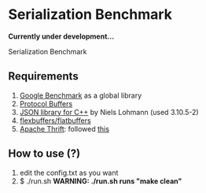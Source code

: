 # Serialization Benchmark

**Currently under development...**

Serialization Benchmark

## Requirements

1. [Google Benchmark](https://github.com/google/benchmark) as a global library
2. [Protocol Buffers](https://protobuf.dev/)
3. [JSON library for C++](https://github.com/nlohmann/json) by Niels Lohmann (used 3.10.5-2)
4. [flexbuffers/flatbuffers](https://github.com/google/flatbuffers)
5. [Apache Thrift](https://thrift.apache.org/): followed [this](https://thrift.apache.org/docs/BuildingFromSource)

## How to use (?)

1. edit the config.txt as you want
2. $ ./run.sh **WARNING: ./run.sh runs "make clean"**
